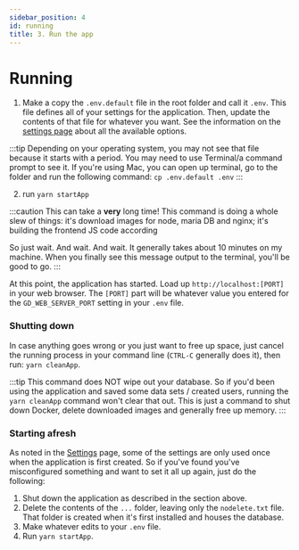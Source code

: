 ```yaml
---
sidebar_position: 4
id: running
title: 3. Run the app
---
```


# Running

1. Make a copy the `.env.default` file in the root folder and call it `.env`. This file defines all of your settings
for the application. Then, update the contents of that file for whatever you want. See the information on the 
[settings page](./settings) about all the available options.  

:::tip
Depending on your operating system, you may not see that file because it starts with a period. You may need to use 
Terminal/a command prompt to see it. If you're using Mac, you can open up terminal, go to the folder and run the
following command: `cp .env.default .env`
:::
 
2. run `yarn startApp`

:::caution
This can take a **very** long time! This command is doing a whole slew of things: it's download images for node,
maria DB and nginx; it's building the frontend JS code according 

So just wait. And wait. And wait. It generally takes about 10 minutes on my machine. When you finally see this 
message output to the terminal, you'll be good to go.
::: 

At this point, the application has started. Load up `http://localhost:[PORT]` in your web
browser. The `[PORT]` part will be whatever value you entered for the `GD_WEB_SERVER_PORT` setting
in your `.env` file.

### Shutting down 

In case anything goes wrong or you just want to free up space, just cancel the running process in your command line
(`CTRL-C` generally does it), then run: `yarn cleanApp`. 

:::tip
This command does NOT wipe out your database. So if you'd been using the application and saved some data sets / created
users, running the `yarn cleanApp` command won't clear that out. This is just a command to shut down Docker, delete 
downloaded images and generally free up memory.
:::

### Starting afresh

As noted in the [Settings](./settings) page, some of the settings are only used once when the application is first
created. So if you've found you've misconfigured something and want to set it all up again, just do the following:

1. Shut down the application as described in the section above. 
2. Delete the contents of the `...` folder, leaving only the `nodelete.txt` file. That folder is created when it's first
installed and houses the database. 
3. Make whatever edits to your `.env` file.
4. Run `yarn startApp`.


